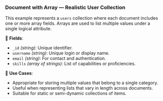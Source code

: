 ### Document with Array — Realistic User Collection

This example represents a `users` collection where each document includes one or more array fields. Arrays are used to list multiple values under a single logical attribute.

🧱 **Fields**:

- `_id` _(string)_: Unique identifier.
- `username` _(string)_: Unique login or display name.
- `email` _(string)_: For contact and authentication.
- `skills` _(array of strings)_: List of capabilities or proficiencies.

📌 **Use Cases**:

- Appropriate for storing multiple values that belong to a single category.
- Useful when representing lists that vary in length across documents.
- Suitable for static or semi-dynamic collections of items.
